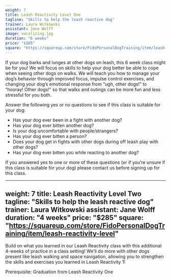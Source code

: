 ```yaml
---
weight: 7
title: Leash Reactivity Level One
tagline: "Skills to help the leash reactive dog"
trainer: Laura Witkowski
assistant: Jane Wolff
image: vocalizing.jpg
duration: "6 weeks"
price: "$285"
square: "https://squareup.com/store/FidoPersonalDogTraining/item/leash-reactivity-class"
---
```

If your dog barks and lunges at other dogs on leash, this 6 week class might be 
for you! We will focus on skills to help your dog better be able to cope when 
seeing other dogs on walks. We will teach you how to manage your dog’s behavior 
through improved focus, impulse control exercises, and changing your dog’s 
emotional response from “ugh, other dogs!” to “hooray! Other dogs!” so that walks 
and outings can be more fun and less stressful for you both.

Answer the following yes or no questions to see if this class is suitable for your dog:

  * Has your dog ever been in a fight with another dog?
  * Has your dog ever bitten another dog?
  * Is your dog uncomfortable with people/strangers?
  * Has your dog ever bitten a person?
  * Does your dog get in fights with other dogs during off leash play with other dogs?
  * Has your dog ever bitten you while reacting to another dog?

If you answered yes to one or more of these questions (or if you’re unsure if this 
class is suitable for your dog) please contact us before signing up for this class.

---
weight: 7
title: Leash Reactivity Level Two
tagline: "Skills to help the leash reactive dog"
trainer: Laura Witkowski
assistant: Jane Wolff
duration: "4 weeks"
price: "$285"
square: "https://squareup.com/store/FidoPersonalDogTraining/item/leash-reactivity-level"
---
Build on what you learned in our Leash Reactivity class with this additional 4-weeks of practice 
in a class setting! We’ll do more with other dogs present like leash walking and space navigation, 
allowing you to strengthen the skills and exercises you learned in Leash Reactivity 1! 

Prerequisite: Graduation from Leash Reactivity One
